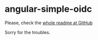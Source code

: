 # angular-simple-oidc

Please, check the [whole readme at GitHub](https://github.com/leonardochaia/angular-simple-oidc#angular-simple-oidc)

Sorry for the troubles.
